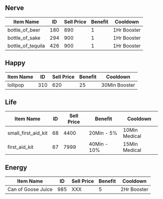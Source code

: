 ## Nerve
| Item Name         | ID  | Sell Price | Benefit | Cooldown    |
|-------------------|-----|------------|---------|-------------|
| bottle_of_beer    | 180 | 890        | 1       | 1Hr Booster |
| bottle_of_sake    | 294 | 900        | 1       | 1Hr Booster |
| bottle_of_tequila | 426 | 900        | 1       | 1Hr Booster |

## Happy

| Item Name | ID  | Sell Price | Benefit | Cooldown      |
|-----------|-----|------------|---------|---------------|
| lollipop  | 310 | 620        | 25      | 30Min Booster |

## Life
| Item Name           | ID | Sell Price | Benefit     | Cooldown      |
|---------------------|----|------------|-------------|---------------|
| small_first_aid_kit | 68 | 4400       | 20Min - 5%  | 10Min Medical |
| first_aid_kit       | 67 | 7999       | 40Min - 10% | 15Min Medical |

## Energy
| Item Name          | ID  | Sell Price | Benefit | Cooldown    |
|--------------------|-----|------------|---------|-------------|
| Can of Goose Juice | 985 | XXX        | 5       | 2Hr Booster |